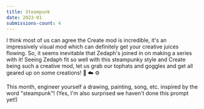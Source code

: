 ```yaml
---
title: Steampunk
date: 2023-01
submissions-count: 4
---
```

I think most of us can agree the Create mod is incredible, it's an impressively visual mod which can definitely get your creative juices flowing. So, it seems inevitable that Zedaph's joined in on making a series with it! Seeing Zedaph fit so well with this steampunky style and Create being such a creative mod, let us grab our tophats and goggles and get all geared up on some creations! 🚂 ☁️ ⚙️

This month, engineer yourself a drawing, painting, song, etc. inspired by the word "steampunk"! (Yes, I'm also surprised we haven't done this prompt yet!)
